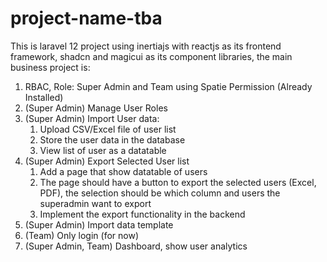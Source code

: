 # project-name-tba

This is laravel 12 project using inertiajs with reactjs as its frontend framework, shadcn and magicui as its component libraries, the main business project is:

1. RBAC, Role: Super Admin and Team using Spatie Permission (Already Installed)
2. (Super Admin) Manage User Roles
3. (Super Admin) Import User data:
    1. Upload CSV/Excel file of user list
    2. Store the user data in the database
    3. View list of user as a datatable
4. (Super Admin) Export Selected User list
    1. Add a page that show datatable of users
    2. The page should have a button to export the selected users (Excel, PDF), the selection should be which column and users the superadmin want to export
    3. Implement the export functionality in the backend
5. (Super Admin) Import data template
6. (Team) Only login (for now)
7. (Super Admin, Team) Dashboard, show user analytics

